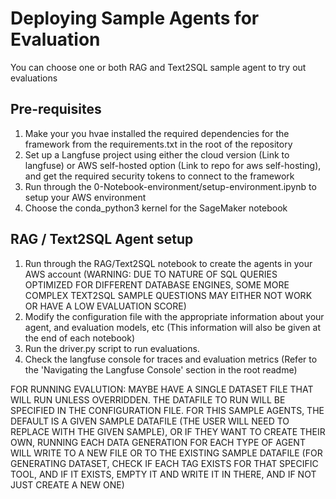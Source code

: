 # Deploying Sample Agents for Evaluation

You can choose one or both RAG and Text2SQL sample agent to try out evaluations

## Pre-requisites

1. Make your you hvae installed the required dependencies for the framework from the requirements.txt in the root of the repository
2. Set up a Langfuse project using either the cloud version (Link to langfuse) or AWS self-hosted option (Link to repo for aws self-hosting), and get the required security tokens to connect to the framework
3. Run through the 0-Notebook-environment/setup-environment.ipynb to setup your AWS environment
4. Choose the conda_python3 kernel for the SageMaker notebook

## RAG / Text2SQL Agent setup

1. Run through the RAG/Text2SQL notebook to create the agents in your AWS account
(WARNING: DUE TO NATURE OF SQL QUERIES OPTIMIZED FOR DIFFERENT DATABASE ENGINES, SOME MORE COMPLEX TEXT2SQL SAMPLE QUESTIONS MAY EITHER NOT WORK OR HAVE A LOW EVALUATION SCORE)
2. Modify the configuration file with the appropriate information about your agent, and evaluation models, etc (This information will also be given at the end of each notebook)
3. Run the driver.py script to run evaluations.
4. Check the langfuse console for traces and evaluation metrics (Refer to the 'Navigating the Langfuse Console' section in the root readme)


FOR RUNNING EVALUTION: MAYBE HAVE A SINGLE DATASET FILE THAT WILL RUN UNLESS OVERRIDDEN. THE DATAFILE TO RUN WILL BE SPECIFIED IN THE CONFIGURATION FILE. FOR THIS SAMPLE AGENTS, THE DEFAULT IS A GIVEN SAMPLE DATAFILE (THE USER WILL NEED TO REPLACE WITH THE GIVEN SAMPLE), OR IF THEY WANT TO CREATE THEIR OWN, RUNNING EACH DATA GENERATION FOR EACH TYPE OF AGENT WILL WRITE TO A NEW FILE OR TO THE EXISTING SAMPLE DATAFILE (FOR GENERATING DATASET, CHECK IF EACH TAG EXISTS FOR THAT SPECIFIC TOOL, AND IF IT EXISTS, EMPTY IT AND WRITE IT IN THERE, AND IF NOT JUST CREATE A NEW ONE)


